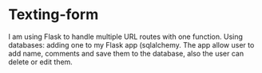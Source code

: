 # Texting-form

I am using Flask to handle multiple URL routes with one function. 
Using databases: adding one to my Flask app (sqlalchemy.
The app allow user to add name, comments and save them to the database, also the user can delete or edit them. 
